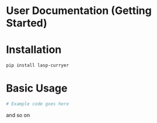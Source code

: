 # User Documentation (Getting Started)

# Installation 

```shell
pip install lasp-curryer
```

# Basic Usage

```python
# Example code goes here
```

and so on
